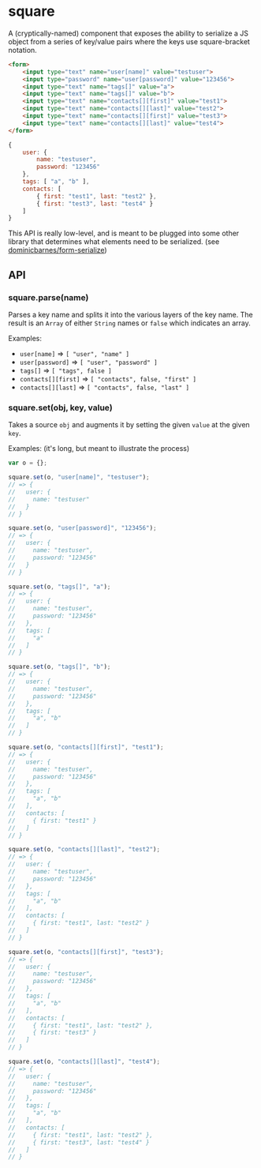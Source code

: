 # square

A (cryptically-named) component that exposes the ability to serialize
a JS object from a series of key/value pairs where the keys use
square-bracket notation.

```html
<form>
    <input type="text" name="user[name]" value="testuser">
    <input type="password" name="user[password]" value="123456">
    <input type="text" name="tags[]" value="a">
    <input type="text" name="tags[]" value="b">
    <input type="text" name="contacts[][first]" value="test1">
    <input type="text" name="contacts[][last]" value="test2">
    <input type="text" name="contacts[][first]" value="test3">
    <input type="text" name="contacts[][last]" value="test4">
</form>
```

```js
{
    user: {
        name: "testuser",
        password: "123456"
    },
    tags: [ "a", "b" ],
    contacts: [
        { first: "test1", last: "test2" },
        { first: "test3", last: "test4" }
    ]
}
```

This API is really low-level, and is meant to be plugged into some other library that
determines what elements need to be serialized.
(see [dominicbarnes/form-serialize](http://github.com/dominicbarnes/form-serialize))


## API

### square.parse(name)

Parses a key name and splits it into the various layers of the key name. The result is
an `Array` of either `String` names or `false` which indicates an array.

Examples:

 * `user[name]` => `[ "user", "name" ]`
 * `user[password]` => `[ "user", "password" ]`
 * `tags[]` => `[ "tags", false ]`
 * `contacts[][first]` => `[ "contacts", false, "first" ]`
 * `contacts[][last]` => `[ "contacts", false, "last" ]`


### square.set(obj, key, value)

Takes a source `obj` and augments it by setting the given `value` at the given `key`.

Examples: (it's long, but meant to illustrate the process)

```js
var o = {};

square.set(o, "user[name]", "testuser");
// => {
//   user: {
//     name: "testuser"
//   }
// }

square.set(o, "user[password]", "123456");
// => {
//   user: {
//     name: "testuser",
//     password: "123456"
//   }
// }

square.set(o, "tags[]", "a");
// => {
//   user: {
//     name: "testuser",
//     password: "123456"
//   },
//   tags: [
//     "a"
//   ]
// }

square.set(o, "tags[]", "b");
// => {
//   user: {
//     name: "testuser",
//     password: "123456"
//   },
//   tags: [
//     "a", "b"
//   ]
// }

square.set(o, "contacts[][first]", "test1");
// => {
//   user: {
//     name: "testuser",
//     password: "123456"
//   },
//   tags: [
//     "a", "b"
//   ],
//   contacts: [
//     { first: "test1" }
//   ]
// }

square.set(o, "contacts[][last]", "test2");
// => {
//   user: {
//     name: "testuser",
//     password: "123456"
//   },
//   tags: [
//     "a", "b"
//   ],
//   contacts: [
//     { first: "test1", last: "test2" }
//   ]
// }

square.set(o, "contacts[][first]", "test3");
// => {
//   user: {
//     name: "testuser",
//     password: "123456"
//   },
//   tags: [
//     "a", "b"
//   ],
//   contacts: [
//     { first: "test1", last: "test2" },
//     { first: "test3" }
//   ]
// }

square.set(o, "contacts[][last]", "test4");
// => {
//   user: {
//     name: "testuser",
//     password: "123456"
//   },
//   tags: [
//     "a", "b"
//   ],
//   contacts: [
//     { first: "test1", last: "test2" },
//     { first: "test3", last: "test4" }
//   ]
// }
```
